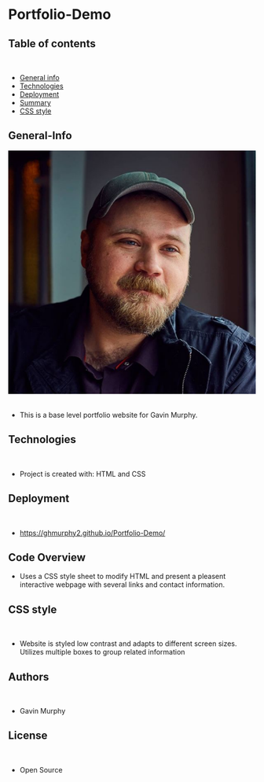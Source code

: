 # Portfolio-Demo

## Table of contents
​
- [General info](#General-Info)
- [Technologies](#Technologies)
- [Deployment](#Deployment)
- [Summary](#Summary)
- [CSS style](#CSS-style)
​
​
## General-Info

![Image](assets/images/self.png)
​
- This is a base level portfolio website for Gavin Murphy.
​
## Technologies
​
- Project is created with: HTML and CSS
​
## Deployment
​
- https://ghmurphy2.github.io/Portfolio-Demo/
​
## Code Overview

- Uses a CSS style sheet to modify HTML and present a pleasent interactive webpage with several links and contact information.
​
## CSS style
​
- Website is styled low contrast and adapts to different screen sizes. Utilizes multiple boxes to group related information 
​
## Authors
​
- Gavin Murphy
​
## License
​
- Open Source